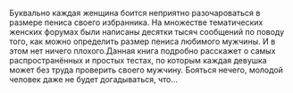 <!--2025-05-25 10:10:08--><!--pdate:-->
Буквально каждая женщина боится неприятно разочароваться в размере пениса своего избранника. На множестве тематических женских форумах были написаны десятки тысяч сообщений по поводу того, как можно определить размер пениса любимого мужчины. И в этом нет ничего плохого.Данная книга подробно расскажет о самых распространённых и простых тестах, по которым каждая девушка может без труда проверить своего мужчину. Бояться нечего, молодой человек даже не будет догадываться, что…